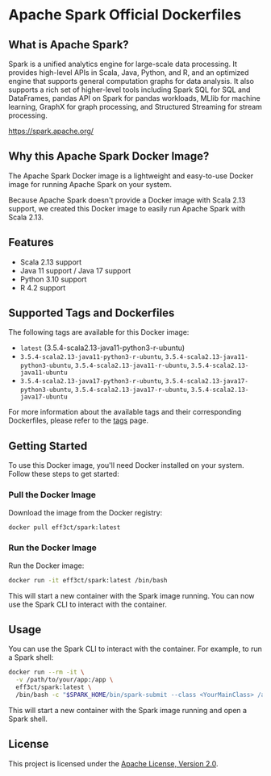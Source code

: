 # Apache Spark Official Dockerfiles

## What is Apache Spark?

Spark is a unified analytics engine for large-scale data processing. It provides
high-level APIs in Scala, Java, Python, and R, and an optimized engine that
supports general computation graphs for data analysis. It also supports a
rich set of higher-level tools including Spark SQL for SQL and DataFrames,
pandas API on Spark for pandas workloads, MLlib for machine learning, GraphX for graph processing,
and Structured Streaming for stream processing.

https://spark.apache.org/

## Why this Apache Spark Docker Image?

The Apache Spark Docker image is a lightweight and easy-to-use Docker image for running Apache Spark on your system.

Because Apache Spark doesn't provide a Docker image with Scala 2.13 support, we created this Docker image to easily run Apache Spark with Scala 2.13.

## Features

- Scala 2.13 support
- Java 11 support / Java 17 support
- Python 3.10 support
- R 4.2 support

## Supported Tags and Dockerfiles

The following tags are available for this Docker image:

- `latest` (3.5.4-scala2.13-java11-python3-r-ubuntu)
- `3.5.4-scala2.13-java11-python3-r-ubuntu`, `3.5.4-scala2.13-java11-python3-ubuntu`, `3.5.4-scala2.13-java11-r-ubuntu`, `3.5.4-scala2.13-java11-ubuntu`
- `3.5.4-scala2.13-java17-python3-r-ubuntu`, `3.5.4-scala2.13-java17-python3-ubuntu`, `3.5.4-scala2.13-java17-r-ubuntu`, `3.5.4-scala2.13-java17-ubuntu`

For more information about the available tags and their corresponding Dockerfiles, please refer to the [tags](https://hub.docker.com/repository/docker/eff3ct/spark/tags) page.

## Getting Started

To use this Docker image, you'll need Docker installed on your system. Follow these steps to get started:

### Pull the Docker Image

Download the image from the Docker registry:

```bash
docker pull eff3ct/spark:latest
```

### Run the Docker Image

Run the Docker image:

```bash
docker run -it eff3ct/spark:latest /bin/bash
```

This will start a new container with the Spark image running. You can now use the Spark CLI to interact with the container.

## Usage

You can use the Spark CLI to interact with the container. For example, to run a Spark shell:

```bash
docker run --rm -it \
  -v /path/to/your/app:/app \
  eff3ct/spark:latest \
  /bin/bash -c "$SPARK_HOME/bin/spark-submit --class <YourMainClass> /app/your-spark-app.jar <args>"
```

This will start a new container with the Spark image running and open a Spark shell.

## License

This project is licensed under the [Apache License, Version 2.0](LICENSE).
